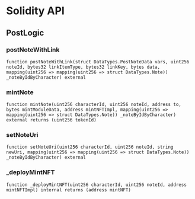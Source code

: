 # Solidity API

## PostLogic

### postNoteWithLink

```solidity
function postNoteWithLink(struct DataTypes.PostNoteData vars, uint256 noteId, bytes32 linkItemType, bytes32 linkKey, bytes data, mapping(uint256 => mapping(uint256 => struct DataTypes.Note)) _noteByIdByCharacter) external
```

### mintNote

```solidity
function mintNote(uint256 characterId, uint256 noteId, address to, bytes mintModuleData, address mintNFTImpl, mapping(uint256 => mapping(uint256 => struct DataTypes.Note)) _noteByIdByCharacter) external returns (uint256 tokenId)
```

### setNoteUri

```solidity
function setNoteUri(uint256 characterId, uint256 noteId, string newUri, mapping(uint256 => mapping(uint256 => struct DataTypes.Note)) _noteByIdByCharacter) external
```

### _deployMintNFT

```solidity
function _deployMintNFT(uint256 characterId, uint256 noteId, address mintNFTImpl) internal returns (address mintNFT)
```

